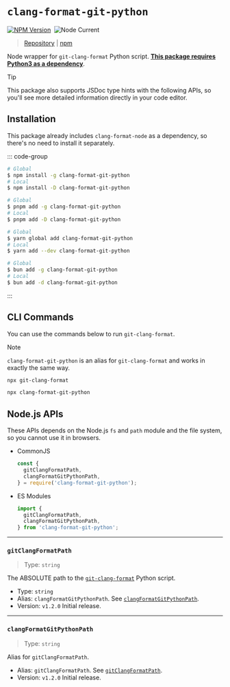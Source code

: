 # `clang-format-git-python`

[![NPM Version](https://img.shields.io/npm/v/clang-format-git-python)](https://www.npmjs.com/package/clang-format-git-python)&nbsp;
![Node Current](https://img.shields.io/node/v/clang-format-git-python)

> [Repository](https://github.com/lumirlumir/npm-clang-format-node/tree/main/packages/clang-format-git-python) | [npm](https://www.npmjs.com/package/clang-format-git-python)

Node wrapper for `git-clang-format` Python script. <u>**This package requires Python3 as a dependency**</u>.

> [!TIP]
>
> This package also supports JSDoc type hints with the following APIs, so you'll see more detailed information directly in your code editor.

## Installation

This package already includes `clang-format-node` as a dependency, so there's no need to install it separately.

::: code-group

```sh [npm]
# Global
$ npm install -g clang-format-git-python
# Local
$ npm install -D clang-format-git-python
```

```sh [pnpm]
# Global
$ pnpm add -g clang-format-git-python
# Local
$ pnpm add -D clang-format-git-python
```

```sh [yarn]
# Global
$ yarn global add clang-format-git-python
# Local
$ yarn add --dev clang-format-git-python
```

```sh [bun]
# Global
$ bun add -g clang-format-git-python
# Local
$ bun add -d clang-format-git-python
```

:::

## CLI Commands

You can use the commands below to run `git-clang-format`.

> [!NOTE]
>
> `clang-format-git-python` is an alias for `git-clang-format` and works in exactly the same way.

```sh
npx git-clang-format
```

```sh
npx clang-format-git-python
```

## Node.js APIs

These APIs depends on the Node.js `fs` and `path` module and the file system, so you cannot use it in browsers.

- CommonJS

    ```js
    const {
      gitClangFormatPath,
      clangFormatGitPythonPath,
    } = require('clang-format-git-python');
    ```

- ES Modules

    ```js
    import {
      gitClangFormatPath,
      clangFormatGitPythonPath,
    } from 'clang-format-git-python';
    ```

---

### `gitClangFormatPath`

> Type: `string`

The ABSOLUTE path to the [`git-clang-format`](https://github.com/lumirlumir/npm-clang-format-node/blob/main/packages/clang-format-git-python/src/script/git-clang-format) Python script.

- Type: `string`
- Alias: `clangFormatGitPythonPath`. See [`clangFormatGitPythonPath`](#clangformatgitpythonpath).
- Version: `v1.2.0` Initial release.

---

### `clangFormatGitPythonPath`

> Type: `string`

Alias for `gitClangFormatPath`.

- Alias: `gitClangFormatPath`. See [`gitClangFormatPath`](#gitclangformatpath).
- Version: `v1.2.0` Initial release.
